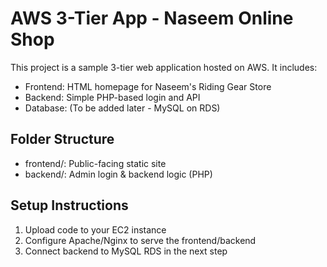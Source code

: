 
# AWS 3-Tier App - Naseem Online Shop

This project is a sample 3-tier web application hosted on AWS. It includes:

- Frontend: HTML homepage for Naseem's Riding Gear Store
- Backend: Simple PHP-based login and API
- Database: (To be added later - MySQL on RDS)

## Folder Structure
- frontend/: Public-facing static site
- backend/: Admin login & backend logic (PHP)

## Setup Instructions
1. Upload code to your EC2 instance
2. Configure Apache/Nginx to serve the frontend/backend
3. Connect backend to MySQL RDS in the next step
